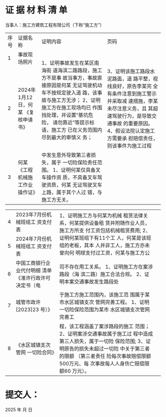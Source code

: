 # 证 据 材 料 清 单

当事人：施工方建筑工程有限公司（下称“施工方”）

<html><body><table><tr><td>序号</td><td>证据名称</td><td>证明内容</td><td>页码</td></tr><tr><td>1</td><td>事故现场照片</td><td rowspan="2">1、证明事故发生在某区南海街 道海滨二路路段，施工方不是事 故当事方，事故直接原因是何某 无证驾驶机动车不按规定驶入道 路，该事故与施工方无涉； 2、证明施工方在施工现场均已 作围挡处理，并设置“基坑危险， 请勿靠近”等提示标语，施工方 已在义务范围内尽到最大的审慎义 务；</td><td></td></tr><tr><td>2</td><td>2024年1月12日，何某 《复核申请书》</td><td>3、证明该施工路段水泥路面，道 路平整，视线良好，原告李某完 全有条件注意到施工警示并采取减 速措施，李某未尽注意义务，且 其超速驾驶行为，是导致交通事故 的重要原因。 4、假设法院认定施工方需要承 担赔偿责任，则该事件为施工过程</td></tr><tr><td>3</td><td>何某《工程机械施工作业 操作证》</td><td>中发生意外导致第三者损失，属于 一切险保险责任范围。 1、证明何某仅具备叉车操作资 质，不具备叉车驾驶资质，何某 无证驾驶叉车上路，属于其个人过 错，与施工方无关。</td><td></td></tr></table></body></html>

<html><body><table><tr><td>4</td><td>2023年7月份机械班组工 资支付表</td><td rowspan="2">1、证明施工方与何某为机械 租赁法律关系，何某提供设备租 赁并附随作业人员，施工方所支 付工资包括机械租赁费用; 2、证明何某班组下有11个工 人，何某是该班组的老板，其本 人并非工人，施工方亦未曾向何 明球支付过工资，何某与施工方公</td><td></td></tr><tr><td>5</td><td>2024年7月份机械班组工 资支付表</td><td></td></tr><tr><td>6</td><td>中国工商银行企业代付明细 清单 《准许行政许可决定书（电</td><td>司不存在用工关系。 1、证明施工方在案涉路段（海 滨二路）施工合法合规。 2、证明本案交通事故发生路段处</td><td></td></tr><tr><td>7</td><td>城管市政许[2023]23 号）》</td><td>于施工方施工范围内，该施工范 围属于某市水区城镇支次 管网完善工程。 1、证明一切险保险范围为某市 水区城镇支次管网完善工</td><td></td></tr><tr><td>8</td><td>《水区城镇支次管网 一切险合同》</td><td>程，该工程涵盖了案涉路段的施工 范围； 2、证明案涉交通事故属于施工过 程中造成第三人损失，属于一切险 保险范围; 3、证明原告的损失未超过一切险 中关于第三者的限额 （第三者责任 险每次事故赔偿限额500万元、每 次事故每人人身伤亡赔偿限额60 万元）。</td><td></td></tr></table></body></html>

# 提交人：

2025 年 月 日
